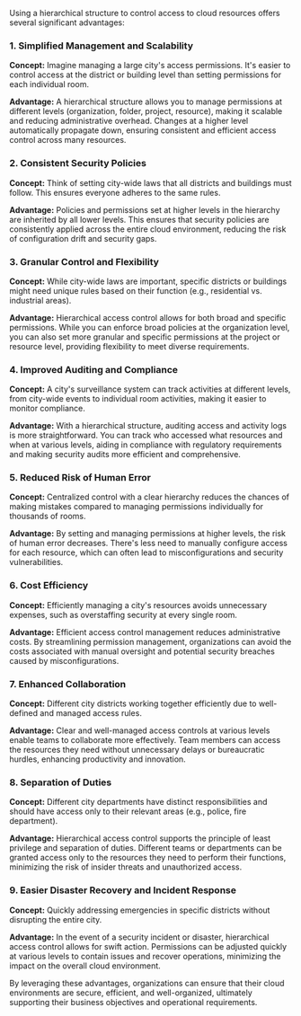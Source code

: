 Using a hierarchical structure to control access to cloud resources offers several significant advantages:

### 1. **Simplified Management and Scalability**

**Concept:** Imagine managing a large city's access permissions. It's easier to control access at the district or building level than setting permissions for each individual room.

**Advantage:** A hierarchical structure allows you to manage permissions at different levels (organization, folder, project, resource), making it scalable and reducing administrative overhead. Changes at a higher level automatically propagate down, ensuring consistent and efficient access control across many resources.

### 2. **Consistent Security Policies**

**Concept:** Think of setting city-wide laws that all districts and buildings must follow. This ensures everyone adheres to the same rules.

**Advantage:** Policies and permissions set at higher levels in the hierarchy are inherited by all lower levels. This ensures that security policies are consistently applied across the entire cloud environment, reducing the risk of configuration drift and security gaps.

### 3. **Granular Control and Flexibility**

**Concept:** While city-wide laws are important, specific districts or buildings might need unique rules based on their function (e.g., residential vs. industrial areas).

**Advantage:** Hierarchical access control allows for both broad and specific permissions. While you can enforce broad policies at the organization level, you can also set more granular and specific permissions at the project or resource level, providing flexibility to meet diverse requirements.

### 4. **Improved Auditing and Compliance**

**Concept:** A city's surveillance system can track activities at different levels, from city-wide events to individual room activities, making it easier to monitor compliance.

**Advantage:** With a hierarchical structure, auditing access and activity logs is more straightforward. You can track who accessed what resources and when at various levels, aiding in compliance with regulatory requirements and making security audits more efficient and comprehensive.

### 5. **Reduced Risk of Human Error**

**Concept:** Centralized control with a clear hierarchy reduces the chances of making mistakes compared to managing permissions individually for thousands of rooms.

**Advantage:** By setting and managing permissions at higher levels, the risk of human error decreases. There's less need to manually configure access for each resource, which can often lead to misconfigurations and security vulnerabilities.

### 6. **Cost Efficiency**

**Concept:** Efficiently managing a city's resources avoids unnecessary expenses, such as overstaffing security at every single room.

**Advantage:** Efficient access control management reduces administrative costs. By streamlining permission management, organizations can avoid the costs associated with manual oversight and potential security breaches caused by misconfigurations.

### 7. **Enhanced Collaboration**

**Concept:** Different city districts working together efficiently due to well-defined and managed access rules.

**Advantage:** Clear and well-managed access controls at various levels enable teams to collaborate more effectively. Team members can access the resources they need without unnecessary delays or bureaucratic hurdles, enhancing productivity and innovation.

### 8. **Separation of Duties**

**Concept:** Different city departments have distinct responsibilities and should have access only to their relevant areas (e.g., police, fire department).

**Advantage:** Hierarchical access control supports the principle of least privilege and separation of duties. Different teams or departments can be granted access only to the resources they need to perform their functions, minimizing the risk of insider threats and unauthorized access.

### 9. **Easier Disaster Recovery and Incident Response**

**Concept:** Quickly addressing emergencies in specific districts without disrupting the entire city.

**Advantage:** In the event of a security incident or disaster, hierarchical access control allows for swift action. Permissions can be adjusted quickly at various levels to contain issues and recover operations, minimizing the impact on the overall cloud environment.

By leveraging these advantages, organizations can ensure that their cloud environments are secure, efficient, and well-organized, ultimately supporting their business objectives and operational requirements.
